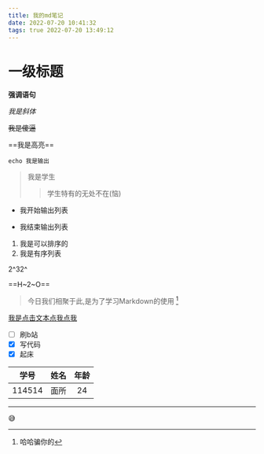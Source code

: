 ```yaml
---
title: 我的md笔记
date: 2022-07-20 10:41:32
tags: true 2022-07-20 13:49:12
---
```


# 一级标题

**强调语句**

_我是斜体_

~~我是傻逼~~

==我是高亮==

`echo 我是输出`

> 我是学生
> > 学生特有的无处不在(恼)

-  我开始输出列表
+ 我结束输出列表

1. 我是可以排序的
2. 我是有序列表

2^32^

==H~2~O==

> 今日我们相聚于此,是为了学习Markdown的使用 [^1]

[^1]:  哈哈骗你的

[我是点击文本点我点我](www.baidu.com)

- [ ] 刷b站
- [x] 写代码
- [x] 起床

|  学号  | 姓名 | 年龄 |
| :----: | :--: | :--: |
| 114514 | 面所 |  24  |

---

:sweat_smile:

